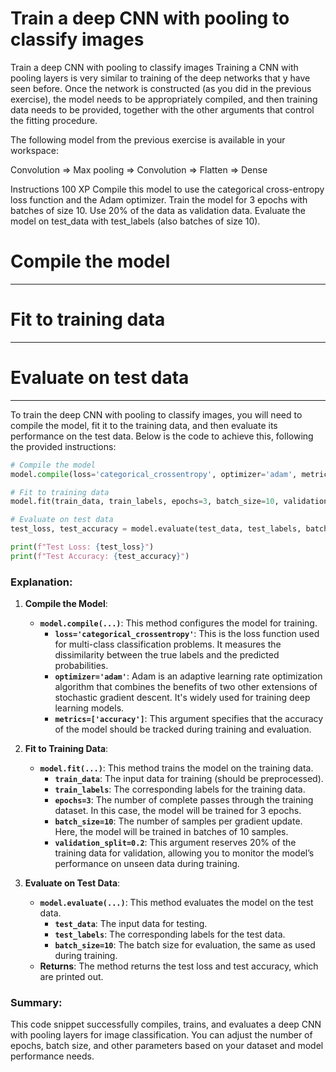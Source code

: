 # Train a deep CNN with pooling to classify images

Train a deep CNN with pooling to classify images
Training a CNN with pooling layers is very similar to training of the deep networks that y have seen before. Once the network is constructed (as you did in the previous exercise), the model needs to be appropriately compiled, and then training data needs to be provided, together with the other arguments that control the fitting procedure.

The following model from the previous exercise is available in your workspace:

Convolution => Max pooling => Convolution => Flatten => Dense

Instructions
100 XP
Compile this model to use the categorical cross-entropy loss function and the Adam optimizer.
Train the model for 3 epochs with batches of size 10.
Use 20% of the data as validation data.
Evaluate the model on test_data with test_labels (also batches of size 10).

# Compile the model
____

# Fit to training data
____

# Evaluate on test data 
____


To train the deep CNN with pooling to classify images, you will need to compile the model, fit it to the training data, and then evaluate its performance on the test data. Below is the code to achieve this, following the provided instructions:

```python
# Compile the model
model.compile(loss='categorical_crossentropy', optimizer='adam', metrics=['accuracy'])

# Fit to training data
model.fit(train_data, train_labels, epochs=3, batch_size=10, validation_split=0.2)

# Evaluate on test data
test_loss, test_accuracy = model.evaluate(test_data, test_labels, batch_size=10)

print(f"Test Loss: {test_loss}")
print(f"Test Accuracy: {test_accuracy}")
```

### Explanation:

1. **Compile the Model**:
   - **`model.compile(...)`**: This method configures the model for training.
     - **`loss='categorical_crossentropy'`**: This is the loss function used for multi-class classification problems. It measures the dissimilarity between the true labels and the predicted probabilities.
     - **`optimizer='adam'`**: Adam is an adaptive learning rate optimization algorithm that combines the benefits of two other extensions of stochastic gradient descent. It's widely used for training deep learning models.
     - **`metrics=['accuracy']`**: This argument specifies that the accuracy of the model should be tracked during training and evaluation.

2. **Fit to Training Data**:
   - **`model.fit(...)`**: This method trains the model on the training data.
     - **`train_data`**: The input data for training (should be preprocessed).
     - **`train_labels`**: The corresponding labels for the training data.
     - **`epochs=3`**: The number of complete passes through the training dataset. In this case, the model will be trained for 3 epochs.
     - **`batch_size=10`**: The number of samples per gradient update. Here, the model will be trained in batches of 10 samples.
     - **`validation_split=0.2`**: This argument reserves 20% of the training data for validation, allowing you to monitor the model’s performance on unseen data during training.

3. **Evaluate on Test Data**:
   - **`model.evaluate(...)`**: This method evaluates the model on the test data.
     - **`test_data`**: The input data for testing.
     - **`test_labels`**: The corresponding labels for the test data.
     - **`batch_size=10`**: The batch size for evaluation, the same as used during training.
   - **Returns**: The method returns the test loss and test accuracy, which are printed out.

### Summary:
This code snippet successfully compiles, trains, and evaluates a deep CNN with pooling layers for image classification. You can adjust the number of epochs, batch size, and other parameters based on your dataset and model performance needs.